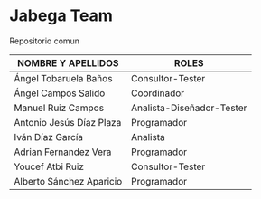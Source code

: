 # Jabega Team
 Repositorio comun

| NOMBRE Y APELLIDOS | ROLES |
| ------------------- | ----- |
| Ángel Tobaruela Baños | Consultor-Tester |
| Ángel Campos Salido | Coordinador |
| Manuel Ruiz Campos | Analista-Diseñador-Tester |
| Antonio Jesús Díaz Plaza | Programador |
| Iván Díaz García | Analista |
| Adrian Fernandez Vera | Programador |
| Youcef Atbi Ruiz | Consultor-Tester |
| Alberto Sánchez Aparicio | Programador |
